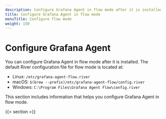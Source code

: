 ```yaml
---
description: Configure Grafana Agent in flow mode after it is installed
title: Configure Grafana Agent in flow mode
menuTitle: Configure flow mode
weight: 150
---
```


# Configure Grafana Agent

You can configure Grafana Agent in flow mode after it is installed. The default River configuration file for flow mode is located at:

* Linux: `/etc/grafana-agent-flow.river`
* macOS: `$(brew --prefix)/etc/grafana-agent-flow/config.river`
* Windows: `C:\Program Files\Grafana Agent Flow\config.river`

This section includes information that helps you configure Grafana Agent in flow mode.

{{< section >}}
